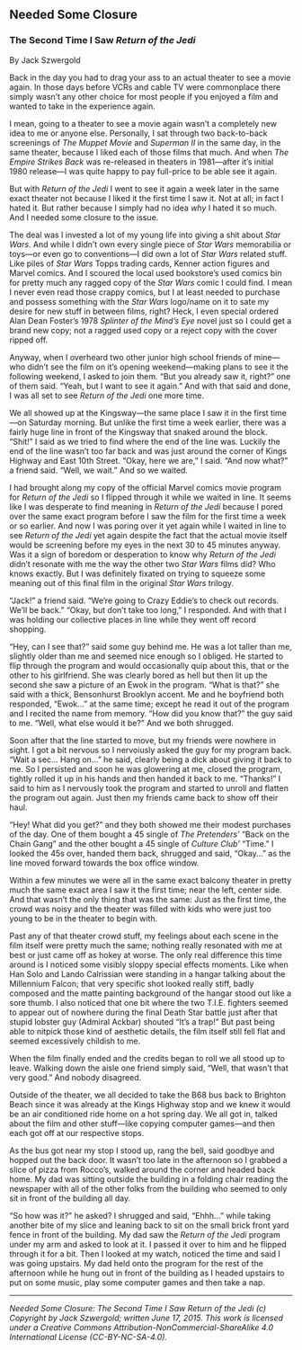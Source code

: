 ## Needed Some Closure
### The Second Time I Saw *Return of the Jedi*

By Jack Szwergold

Back in the day you had to drag your ass to an actual theater to see a movie again. In those days before VCRs and cable TV were commonplace there simply wasn’t any other choice for most people if you enjoyed a film and wanted to take in the experience again.

I mean, going to a theater to see a movie again wasn’t a completely new idea to me or anyone else. Personally, I sat through two back-to-back screenings of *The Muppet Movie* and *Superman II* in the same day, in the same theater, because I liked each of those films that much. And when *The Empire Strikes Back* was re-released in theaters in 1981—after it’s initial 1980 release—I was quite happy to pay full-price to be able see it again.

But with *Return of the Jedi* I went to see it again a week later in the same exact theater not because I liked it the first time I saw it. Not at all; in fact I hated it. But rather because I simply had no idea *why* I hated it so much. And I needed some closure to the issue.

The deal was I invested a lot of my young life into giving a shit about *Star Wars*. And while I didn’t own every single piece of *Star Wars* memorabilia or toys—or even go to conventions—I did own a lot of *Star Wars* related stuff. Like piles of *Star Wars* Topps trading cards, Kenner action figures and Marvel comics. And I scoured the local used bookstore’s used comics bin for pretty much any ragged copy of the *Star Wars* comic I could find. I mean I never even read those crappy comics, but I at least needed to purchase and possess something with the *Star Wars* logo/name on it to sate my desire for new stuff in between films, right? Heck, I even special ordered Alan Dean Foster’s 1978 *Splinter of the Mind’s Eye* novel just so I could get a brand new copy; not a ragged used copy or a reject copy with the cover ripped off.

Anyway, when I overheard two other junior high school friends of mine—who didn’t see the film on it’s opening weekend—making plans to see it the following weekend, I asked to join them. “But you already saw it, right?” one of them said. “Yeah, but I want to see it again.” And with that said and done, I was all set to see *Return of the Jedi* one more time.

We all showed up at the Kingsway—the same place I saw it in the first time—on Saturday morning. But unlike the first time a week earlier, there was a fairly huge line in front of the Kingsway that snaked around the block. “Shit!” I said as we tried to find where the end of the line was. Luckily the end of the line wasn’t too far back and was just around the corner of Kings Highway and East 10th Street. “Okay, here we are,” I said. “And now what?” a friend said. “Well, we wait.” And so we waited.

I had brought along my copy of the official Marvel comics movie program for *Return of the Jedi* so I flipped through it while we waited in line. It seems like I was desperate to find meaning in *Return of the Jedi* because I pored over the same exact program before I saw the film for the first time a week or so earlier. And now I was poring over it yet again while I waited in line to see *Return of the Jedi* yet again despite the fact that the actual movie itself would be screening before my eyes in the next 30 to 45 minutes anyway. Was it a sign of boredom or desperation to know why *Return of the Jedi* didn’t resonate with me the way the other two *Star Wars* films did? Who knows exactly. But I was definitely fixated on trying to squeeze some meaning out of this final film in the original *Star Wars* trilogy.

“Jack!” a friend said. “We’re going to Crazy Eddie’s to check out records. We’ll be back.” “Okay, but don’t take too long,” I responded. And with that I was holding our collective places in line while they went off record shopping.

“Hey, can I see that?” said some guy behind me. He was a lot taller than me, slightly older than me and seemed nice enough so I obliged. He started to flip through the program and would occasionally quip about this, that or the other to his girlfriend. She was clearly bored as hell but then lit up the second she saw a picture of an Ewok in the program. “What is that?” she said with a thick, Bensonhurst Brooklyn accent. Me and he boyfriend both responded, “Ewok…” at the same time; except he read it out of the program and I recited the name from memory. “How did you know that?” the guy said to me. “Well, what else would it be?” And we both shrugged.

Soon after that the line started to move, but my friends were nowhere in sight. I got a bit nervous so I nervoiusly asked the guy for my program back. “Wait a sec… Hang on…” he said, clearly being a dick about giving it back to me. So I persisted and soon he was glowering at me, closed the program, tightly rolled it up in his hands and then handed it back to me. “Thanks!” I said to him as I nervously took the program and started to unroll and flatten the program out again. Just then my friends came back to show off their haul.

“Hey! What did you get?” and they both showed me their modest purchases of the day. One of them bought a 45 single of *The Pretenders’* “Back on the Chain Gang” and the other bought a 45 single of *Culture Club’* “Time.” I looked the 45s over, handed them back, shrugged and said, “Okay…” as the line moved forward towards the box office window.

Within a few minutes we were all in the same exact balcony theater in pretty much the same exact area I saw it the first time; near the left, center side. And that wasn’t the only thing that was the same: Just as the first time, the crowd was noisy and the theater was filled with kids who were just too young to be in the theater to begin with.

Past any of that theater crowd stuff, my feelings about each scene in the film itself were pretty much the same; nothing really resonated with me at best or just came off as hokey at worse. The only real difference this time around is I noticed some visibly sloppy special effects moments. Like when Han Solo and Lando Calrissian were standing in a hangar talking about the Millennium Falcon; that very specific shot looked really stiff, badly composed and the matte painting background of the hangar stood out like a sore thumb. I also noticed that one bit where the two T.I.E. fighters seemed to appear out of nowhere during the final Death Star battle just after that stupid lobster guy (Admiral Ackbar) shouted “It’s a trap!” But past being able to nitpick those kind of aesthetic details, the film itself still fell flat and seemed excessively childish to me.

When the film finally ended and the credits began to roll we all stood up to leave. Walking down the aisle one friend simply said, “Well, that wasn’t that very good.” And nobody disagreed.

Outside of the theater, we all decided to take the B68 bus back to Brighton Beach since it was already at the Kings Highway stop and we knew it would be an air conditioned ride home on a hot spring day. We all got in, talked about the film and other stuff—like copying computer games—and then each got off at our respective stops.

As the bus got near my stop I stood up, rang the bell, said goodbye and hopped out the back door. It wasn’t too late in the afternoon so I grabbed a slice of pizza from Rocco’s, walked around the corner and headed back home. My dad was sitting outside the building in a folding chair reading the newspaper with all of the other folks from the building who seemed to only sit in front of the building all day.

“So how was it?” he asked? I shrugged and said, “Ehhh…” while taking another bite of my slice and leaning back to sit on the small brick front yard fence in front of the building. My dad saw the *Return of the Jedi* program under my arm and asked to look at it. I passed it over to him and he flipped through it for a bit. Then I looked at my watch, noticed the time and said I was going upstairs. My dad held onto the program for the rest of the afternoon while he hung out in front of the building as I headed upstairs to put on some music, play some computer games and then take a nap.

***

*Needed Some Closure: The Second Time I Saw Return of the Jedi (c) Copyright by Jack Szwergold; written June 17, 2015. This work is licensed under a Creative Commons Attribution-NonCommercial-ShareAlike 4.0 International License (CC-BY-NC-SA-4.0).*